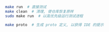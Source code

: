 ```bash
make run  # 直接测试
make clean  # 清理, 使仓库恢复原样
sudo make run  # 以高优先级运行测试进程
```

```bash
make proto  # 生成 proto 定义, 以获得 IDE 的提示
```